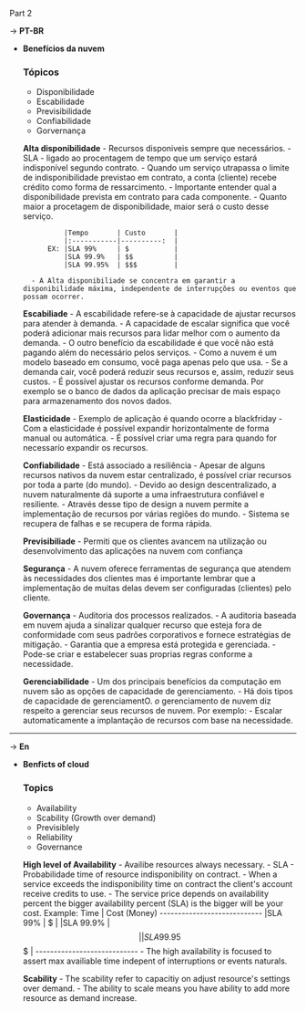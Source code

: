Part 2

-> **PT-BR**

- **Benefícios da nuvem**
    ### Tópicos

    - Disponibilidade
    - Escabilidade
    - Previsibilidade
    - Confiabilidade
    - Gorvernança

    **Alta disponibilidade**
        - Recursos disponiveis sempre que necessários.
        - SLA - ligado ao procentagem de tempo que um serviço estará indisponível segundo contrato.
            - Quando um serviço utrapassa o limite de indisponibilidade previstao em contrato, a conta (cliente) recebe crédito como forma de ressarcimento.
        - Importante entender qual a disponibilidade prevista em contrato para cada componente.
        - Quanto maior a procetagem de disponibilidade, maior será o custo desse serviço.
        
                |Tempo       | Custo       |
                |:-----------|----------:  |
            EX: |SLA 99%     | $           |
                |SLA 99.9%   | $$          |
                |SLA 99.95%  | $$$         |
                
        - A Alta disponibiliade se concentra em garantir a disponibilidade máxima, independente de interrupções ou eventos que possam ocorrer.

    **Escabiliade**
        - A escabilidade refere-se à capacidade de ajustar recursos para atender à demanda.
        - A capacidade de escalar significa que você poderá adicionar mais recursos para lidar melhor com o aumento da demanda.
        - O outro benefício da escabilidade é que você não está pagando além do necessário pelos serviços.
        - Como a nuvem é um modelo baseado em consumo, você paga apenas pelo que usa.
        - Se a demanda cair, você poderá reduzir seus recursos e, assim, reduzir seus custos.
        - É possível ajustar os recursos conforme demanda. Por exemplo se o banco de dados da aplicação precisar de mais espaço para armazenamento dos novos dados.
    
    **Elasticidade**
        - Exemplo de aplicação é quando ocorre a blackfriday
        - Com a elasticidade é possível expandir horizontalmente de forma manual ou automática.
        - É possível criar uma regra para quando for necessarío expandir os recursos.

    **Confiabilidade**
        - Está associado a resiliência
        - Apesar de alguns recursos nativos da nuvem estar centralizado, é possível criar recursos por toda a parte (do mundo).
        - Devido ao design descentralizado, a nuvem naturalmente dá suporte a uma infraestrutura confiável e resiliente.
        - Através desse tipo de design a nuvem permite a implementação de  recursos por várias regiões do mundo.
        - Sistema se recupera de falhas e se recupera de forma rápida.

    **Previsibiliade**
        - Permiti que os clientes avancem na utilização ou desenvolvimento das aplicações na nuvem com confiança

    **Segurança**
        - A nuvem oferece ferramentas de segurança que atendem às necessidades dos clientes mas é importante lembrar que a implementação de muitas delas devem ser configuradas (clientes) pelo cliente.

    **Governança**
        - Auditoria dos processos realizados.
        - A auditoria baseada em nuvem ajuda a sinalizar qualquer recurso que esteja fora de conformidade com seus padrões corporativos e fornece estratégias de mitigação.
        - Garantia que a empresa está protegida e gerenciada.
        - Pode-se criar e estabelecer suas proprias regras conforme a necessidade.

    **Gerenciabilidade**
        - Um dos principais benefícios da computação em nuvem são as opções de capacidade de gerenciamento.
        - Há dois tipos de capacidade de gerenciamentO.
        *o* gerenciamento de nuvem diz respeito a gerenciar seus recursos de nuvem. Por exemplo:
            - Escalar automaticamente a implantação de recursos com base na necessidade.
        
        

-----------------------------------------------

-> **En**

- **Benficts of cloud**
    ### Topics

    - Availability
    - Scability (Growth over demand)
    - Previsiblely
    - Reliability
    - Governance

    **High level of Availability**
        - Availibe resources always necessary.
        - SLA - Probabilidade time of resource indisponibility on contract.
            - When a service exceeds the indisponibility time on contract the client's account receive credits to use.
            - The service price depends on availability percent the bigger availability percent (SLA) is the bigger will be your cost.
            Example:
                Time         | Cost (Money)
                ----------------------------
                |SLA 99%     | $           |
                |SLA 99.9%   | $$          |
                |SLA 99.95%  | $$$         |
                ----------------------------
        - The high availability is focused to assert max availiable time indepent of interruptions or events naturals.
    
    **Scability**
        - The scability refer to capacitiy on adjust resource's settings over demand.
        - The ability to scale means you have ability to add more resource as demand increase.

